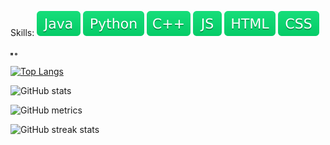 
Skills:  ![Java](icons/lang/Java.svg)  ![Python](icons/lang/Python.svg)  ![C++](icons/lang/CPP.svg)  ![JS](icons/lang/JS.svg)  ![HTML](icons/lang/HTML.svg)  ![CSS](icons/lang/CSS.svg)

[<img src='icons/org/linkedin.svg' alt='linkedin' height='4px'>](https://www.linkedin.com/in/prateek-ganguli/)  [<img src='icons/org/globe.svg' alt='website' height='4px'>](pganguli.github.io)

[![Top Langs](https://github-readme-stats.vercel.app/api/top-langs/?username=pganguli&bg_color=0C0C91&text_color=05E273&title_color=05E273&border_color=05E273)](https://github.com/pganguli/github-readme-stats)

![GitHub stats](https://github-readme-stats.vercel.app/api?username=pganguli&show_icons=true&bg_color=0C0C91&text_color=05E273&title_color=05E273&border_color=05E273)

![GitHub metrics](https://metrics.lecoq.io/pganguli)

![GitHub streak stats](https://github-readme-streak-stats.herokuapp.com/?user=pganguli&theme=dark&&date_format=M%20j%5B%2C%20Y%5D&background=0C0C91&border=198754&ring=198754&fire=198754&currStreakLabel=198754)
